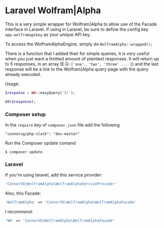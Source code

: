 Laravel Wolfram|Alpha
=====================

This is a very simple wrapper for Wolfram|Alpha to allow use of the Facade interface in Laravel. If using in Laravel, be sure to define the config key `app.wolframapikey` as your unique API key.

To access the WolframAlphaEngine, simply do `WolframAlpha::wrapped();`

There is a function that I added their for simple queries, it is very useful when you just want a limitted amount of plaintext responses. It will return up to 5 responses, in an array (E.G: `['one', 'two', 'three' ... ]`) and the last response will be a link to the Wolfram|Alpha query page with the query already executed.

Usage:
```php
$response = WA::easyQuery('5!');

dd($response);
```
	
### Composer setup

In the `require` key of `composer.json` file add the following

    "connorvg/php-slack": "dev-master"

Run the Composer update comand

    $ composer update

### Laravel

If you're using laravel, add this service provider:
```php
'ConnorVG\WolframAlpha\WolframAlphaServiceProvider'
```

Also, this Facade:
```php
'WolframAlpha' => 'ConnorVG\WolframAlpha\WolframAlphaFacade'
```

I recommend:
```php
'WA' => 'ConnorVG\WolframAlpha\WolframAlphaFacade'
```
